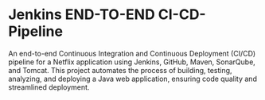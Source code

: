 # Jenkins END-TO-END CI-CD-Pipeline
An end-to-end Continuous Integration and Continuous Deployment (CI/CD) pipeline for a Netflix application using Jenkins, GitHub, Maven, SonarQube, and Tomcat. This project automates the process of building, testing, analyzing, and deploying a Java web application, ensuring code quality and streamlined deployment.
